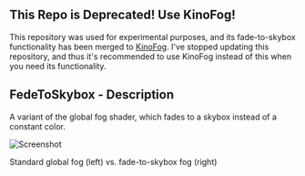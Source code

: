 This Repo is Deprecated! Use KinoFog!
-------------------------------------

This repository was used for experimental purposes, and its fade-to-skybox functionality has
been merged to [KinoFog](https://github.com/keijiro/KinoFog). I've stopped updating this
repository, and thus it's recommended to use KinoFog instead of this when you need its functionality.

FedeToSkybox - Description
--------------------------

A variant of the global fog shader, which fades to a skybox instead of a constant color.

![Screenshot](https://40.media.tumblr.com/5e4e3926c3e9fa44995b0f4209b8987c/tumblr_npoioiDH3i1qio469o1_1280.png)

Standard global fog (left) vs. fade-to-skybox fog (right)
